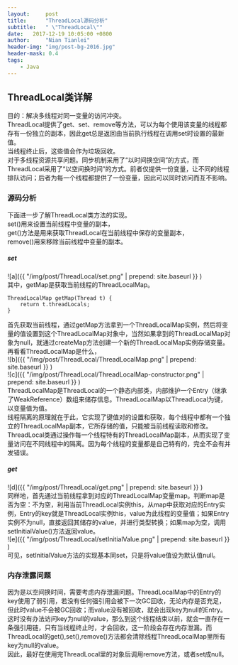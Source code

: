 ```yaml
---
layout:     post
title:      "ThreadLocal源码分析"
subtitle:   " \"ThreadLocal\""
date:   2017-12-19 10:05:00 +0800
author:     "Nian Tianlei"
header-img: "img/post-bg-2016.jpg"
header-mask: 0.4
tags:
    - Java
---
```


## ThreadLocal类详解
目的：解决多线程对同一变量的访问冲突。  
ThreadLocal提供了get、set、remove等方法，可以为每个使用该变量的线程都存有一份独立的副本，因此get总是返回由当前执行线程在调用set时设置的最新值。  
当线程终止后，这些值会作为垃圾回收。  
对于多线程资源共享问题。同步机制采用了“以时间换空间”的方式，而ThreadLocal采用了“以空间换时间”的方式。前者仅提供一份变量，让不同的线程排队访问；后者为每一个线程都提供了一份变量，因此可以同时访问而互不影响。  
### 源码分析
下面进一步了解ThreadLocal类方法的实现。  
set()用来设置当前线程中变量的副本，  
get()方法是用来获取ThreadLocal在当前线程中保存的变量副本，  
remove()用来移除当前线程中变量的副本。  
##### set
![a]({{ "/img/post/ThreadLocal/set.png" | prepend: site.baseurl }} )  
其中，getMap是获取当前线程的ThreadLocalMap。  
```
ThreadLocalMap getMap(Thread t) {  
    return t.threadLocals;  
}  
```
首先获取当前线程，通过getMap方法拿到一个ThreadLocalMap实例，然后将变量的值设置到这个ThreadLocalMap对象中，当然如果拿到的ThreadLocalMap对象为null，就通过createMap方法创建一个新的ThreadLocalMap实例存储变量。  
再看看ThreadLocalMap是什么，  
![b]({{ "/img/post/ThreadLocal/ThreadLocalMap.png" | prepend: site.baseurl }} )  
![c]({{ "/img/post/ThreadLocal/ThreadLocalMap-constructor.png" | prepend: site.baseurl }} )  
ThreadLocalMap是ThreadLocal的一个静态内部类，内部维护一个Entry（继承了WeakReference）数组来储存信息。ThreadLocalMap以ThreadLocal为键，以变量值为值。  
线程隔离的原理就在于此，它实现了键值对的设置和获取，每个线程中都有一个独立的ThreadLocalMap副本，它所存储的值，只能被当前线程读取和修改。ThreadLocal类通过操作每一个线程特有的ThreadLocalMap副本，从而实现了变量访问在不同线程中的隔离。因为每个线程的变量都是自己特有的，完全不会有并发错误。  
##### get
![d]({{ "/img/post/ThreadLocal/get.png" | prepend: site.baseurl }} )  
同样地，首先通过当前线程拿到对应的ThreadLocalMap变量map。判断map是否为空：不为空，利用当前ThreadLocal实例this，从map中获取对应的Entry实例，Entry的key就是ThreadLocal实例this，value为此线程的变量值；如果Entry实例不为null，直接返回其储存的value，并进行类型转换；如果map为空，调用setInitialValue()方法返回value。  
![e]({{ "/img/post/ThreadLocal/setInitialValue.png" | prepend: site.baseurl }} )  
可见，setInitialValue方法的实现基本同set，只是将value值设为默认值null。  

### 内存泄露问题
因为是以空间换时间，需要考虑内存泄漏问题。ThreadLocalMap中的Entry的key使用了弱引用，若没有任何强引用会被下一次GC回收，无论内存是否充足，但此时value不会被GC回收；而value没有被回收，就会出现key为null的Entry。这时没有办法访问key为null的value，那么到这个线程结束以前，就会一直存在一条强引用链，只有当线程终止时，才会回收，这一阶段会存在内存泄漏。而ThreadLocal的get(),set(),remove()方法都会清除线程ThreadLocalMap里所有key为null的value。  
因此，最好在使用完ThreadLocal里的对象后调用remove方法，或者set成null。  
